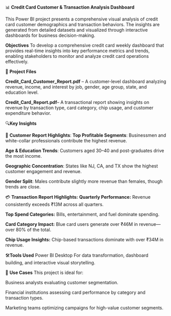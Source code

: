 📊 **Credit Card Customer & Transaction Analysis Dashboard**

This Power BI project presents a comprehensive visual analysis of credit card customer demographics and transaction behaviors. The insights are generated from detailed datasets and visualized through interactive dashboards for business decision-making.

**Objectives**
To develop a comprehensive credit card weekly dashboard that provides real-time insights into key performance metrics and trends, enabling stakeholders to monitor and analyze credit card operations effectively.

📁 **Project Files**

**Credit_Card_Customer_Report.pdf** – A customer-level dashboard analyzing revenue, income, and interest by job, gender, age group, state, and education level.

**Credit_Card_Report.pdf**– A transactional report showing insights on revenue by transaction type, card category, chip usage, and customer expenditure behavior.


🔍**Key Insights**

🧑 **Customer Report Highlights**:
**Top Profitable Segments**: Businessmen and white-collar professionals contribute the highest revenue.

**Age & Education Trends**: Customers aged 30–40 and post-graduates drive the most income.

**Geographic Concentration**: States like NJ, CA, and TX show the highest customer engagement and revenue.

**Gender Split**: Males contribute slightly more revenue than females, though trends are close.

💳 **Transaction Report Highlights:**
**Quarterly Performance:** Revenue consistently exceeds ₹13M across all quarters.

**Top Spend Categories:** Bills, entertainment, and fuel dominate spending.

**Card Category Impact:** Blue card users generate over ₹46M in revenue—over 80% of the total.

**Chip Usage Insights:** Chip-based transactions dominate with over ₹34M in revenue.


🛠️**Tools Used**
Power BI Desktop
For data transformation, dashboard building, and interactive visual storytelling.


📌 **Use Cases**
This project is ideal for:

Business analysts evaluating customer segmentation.

Financial institutions assessing card performance by category and transaction types.

Marketing teams optimizing campaigns for high-value customer segments.


